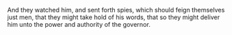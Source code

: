 And they watched him, and sent forth spies, which should feign themselves just men, that they might take hold of his words, that so they might deliver him unto the power and authority of the governor.
